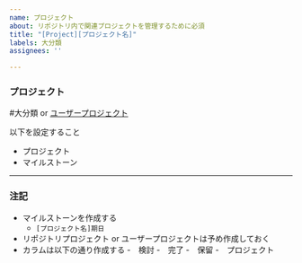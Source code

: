```yaml
---
name: プロジェクト
about: リポジトリ内で関連プロジェクトを管理するために必須
title: "[Project][プロジェクト名]"
labels: 大分類
assignees: ''

---
```


### プロジェクト
#大分類 or [ユーザープロジェクト](https://github.com/shimajima-eiji?tab=projects&type=beta)

以下を設定すること

- プロジェクト
- マイルストーン

---

### 注記
- マイルストーンを作成する
  - `[プロジェクト名]期日`
- リポジトリプロジェクト or ユーザープロジェクトは予め作成しておく
- カラムは以下の通り作成する
  -　検討
  -　完了
  -　保留
  -　プロジェクト

